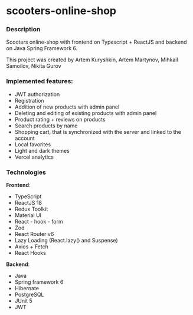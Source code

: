 # scooters-online-shop
### Description
 Scooters online-shop with frontend on Typescript + ReactJS and backend on Java Spring Framework 6.

 This project was created by Artem Kuryshkin, Artem Martynov, Mihkail Samoilov, Nikita Gurov

 ### Implemented features:
 + JWT authorization 
 + Registration
 + Addition of new products with admin panel
 + Deleting and editing of existing products with admin panel
 + Product rating + reviews on products
 + Search products by name
 + Shopping cart, that is synchronized with the server and linked to the account
 + Local favorites
 + Light and dark themes
 + Vercel analytics

 ### Technologies
 __Frontend__:
 + TypeScript
 + ReactJS 18
 + Redux Toolkit
 + Material UI
 + React - hook - form
 + Zod
 + React Router v6
 + Lazy Loading (React.lazy() and Suspense)
 + Axios + Fetch
 + React Hooks

 __Backend__:
 + Java
 + Spring framework 6
 + Hibernate
 + PostgreSQL
 + JUnit 5
 + JWT
